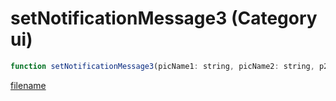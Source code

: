 # setNotificationMessage3 (Category ui)

```js
function setNotificationMessage3(picName1: string, picName2: string, p2: boolean, p3: number, p4: string, p5: string): number
```

[filename](setNotificationMessage3_m.md ':include')